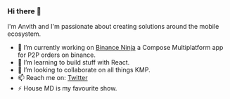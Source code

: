 ### Hi there 👋

I'm Anvith and I'm passionate about creating solutions around the mobile ecosystem.


- 🔭 I’m currently working on [Binance Ninja](https://github.com/humblerookie/binance-ninja) a Compose Multiplatform app for P2P orders on binance.
- 🌱 I’m learning to build stuff with React.
- 👯 I’m looking to collaborate on all things KMP.
- 📫 Reach me on:  [Twitter](https://twitter.com/anv1th)
- ⚡ House MD is my favourite show.
